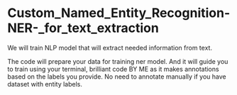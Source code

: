 # Custom_Named_Entity_Recognition-NER-_for_text_extraction
We will train NLP model that will extract needed information from text.

The code  will prepare your data for training ner model. And it will guide you to train using your terminal, brilliant code BY ME as it makes annotations based on the labels you provide.  No need to annotate manually if you have dataset with entity labels.
